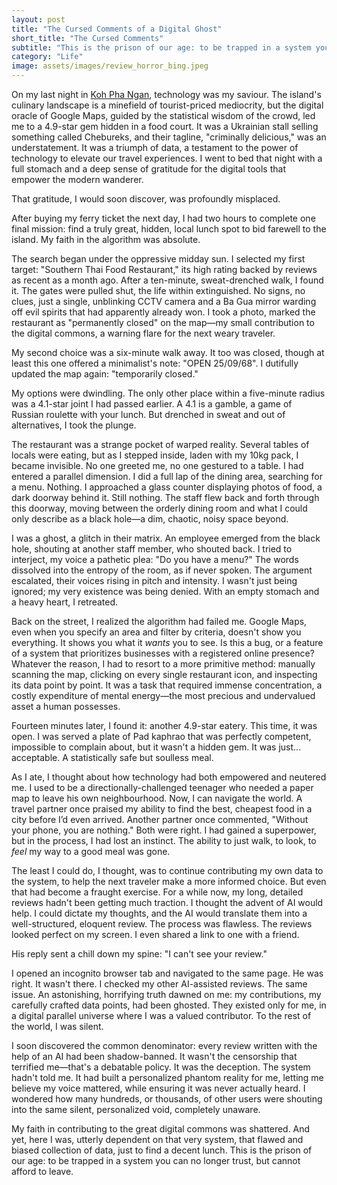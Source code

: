 ```yaml
---
layout: post
title: "The Cursed Comments of a Digital Ghost"
short_title: "The Cursed Comments"
subtitle: "This is the prison of our age: to be trapped in a system you can no longer trust, but cannot afford to leave."
category: "Life"
image: assets/images/review_horror_bing.jpeg
---
```


On my last night in [Koh Pha Ngan](https://sparktsang.github.io/life/2025/09/21/01-ghosts-of-connection.html), technology was my saviour. The island's culinary landscape is a minefield of tourist-priced mediocrity, but the digital oracle of Google Maps, guided by the statistical wisdom of the crowd, led me to a 4.9-star gem hidden in a food court. It was a Ukrainian stall selling something called Chebureks, and their tagline, "criminally delicious," was an understatement. It was a triumph of data, a testament to the power of technology to elevate our travel experiences. I went to bed that night with a full stomach and a deep sense of gratitude for the digital tools that empower the modern wanderer.

That gratitude, I would soon discover, was profoundly misplaced.

After buying my ferry ticket the next day, I had two hours to complete one final mission: find a truly great, hidden, local lunch spot to bid farewell to the island. My faith in the algorithm was absolute.

The search began under the oppressive midday sun. I selected my first target: "Southern Thai Food Restaurant," its high rating backed by reviews as recent as a month ago. After a ten-minute, sweat-drenched walk, I found it. The gates were pulled shut, the life within extinguished. No signs, no clues, just a single, unblinking CCTV camera and a Ba Gua mirror warding off evil spirits that had apparently already won. I took a photo, marked the restaurant as "permanently closed" on the map—my small contribution to the digital commons, a warning flare for the next weary traveler.

My second choice was a six-minute walk away. It too was closed, though at least this one offered a minimalist's note: "OPEN 25/09/68". I dutifully updated the map again: "temporarily closed."

My options were dwindling. The only other place within a five-minute radius was a 4.1-star joint I had passed earlier. A 4.1 is a gamble, a game of Russian roulette with your lunch. But drenched in sweat and out of alternatives, I took the plunge.

The restaurant was a strange pocket of warped reality. Several tables of locals were eating, but as I stepped inside, laden with my 10kg pack, I became invisible. No one greeted me, no one gestured to a table. I had entered a parallel dimension. I did a full lap of the dining area, searching for a menu. Nothing. I approached a glass counter displaying photos of food, a dark doorway behind it. Still nothing. The staff flew back and forth through this doorway, moving between the orderly dining room and what I could only describe as a black hole—a dim, chaotic, noisy space beyond.

I was a ghost, a glitch in their matrix. An employee emerged from the black hole, shouting at another staff member, who shouted back. I tried to interject, my voice a pathetic plea: "Do you have a menu?" The words dissolved into the entropy of the room, as if never spoken. The argument escalated, their voices rising in pitch and intensity. I wasn't just being ignored; my very existence was being denied. With an empty stomach and a heavy heart, I retreated.

Back on the street, I realized the algorithm had failed me. Google Maps, even when you specify an area and filter by criteria, doesn't show you everything. It shows you what it *wants* you to see. Is this a bug, or a feature of a system that prioritizes businesses with a registered online presence? Whatever the reason, I had to resort to a more primitive method: manually scanning the map, clicking on every single restaurant icon, and inspecting its data point by point. It was a task that required immense concentration, a costly expenditure of mental energy—the most precious and undervalued asset a human possesses.

Fourteen minutes later, I found it: another 4.9-star eatery. This time, it was open. I was served a plate of Pad kaphrao that was perfectly competent, impossible to complain about, but it wasn't a hidden gem. It was just... acceptable. A statistically safe but soulless meal.

As I ate, I thought about how technology had both empowered and neutered me. I used to be a directionally-challenged teenager who needed a paper map to leave his own neighbourhood. Now, I can navigate the world. A travel partner once praised my ability to find the best, cheapest food in a city before I’d even arrived. Another partner once commented, "Without your phone, you are nothing." Both were right. I had gained a superpower, but in the process, I had lost an instinct. The ability to just walk, to look, to *feel* my way to a good meal was gone.

The least I could do, I thought, was to continue contributing my own data to the system, to help the next traveler make a more informed choice. But even that had become a fraught exercise. For a while now, my long, detailed reviews hadn't been getting much traction. I thought the advent of AI would help. I could dictate my thoughts, and the AI would translate them into a well-structured, eloquent review. The process was flawless. The reviews looked perfect on my screen. I even shared a link to one with a friend.

His reply sent a chill down my spine: "I can't see your review."

I opened an incognito browser tab and navigated to the same page. He was right. It wasn't there. I checked my other AI-assisted reviews. The same issue. An astonishing, horrifying truth dawned on me: my contributions, my carefully crafted data points, had been ghosted. They existed only for me, in a digital parallel universe where I was a valued contributor. To the rest of the world, I was silent.

I soon discovered the common denominator: every review written with the help of an AI had been shadow-banned. It wasn't the censorship that terrified me—that's a debatable policy. It was the deception. The system hadn't told me. It had built a personalized phantom reality for me, letting me believe my voice mattered, while ensuring it was never actually heard. I wondered how many hundreds, or thousands, of other users were shouting into the same silent, personalized void, completely unaware.

My faith in contributing to the great digital commons was shattered. And yet, here I was, utterly dependent on that very system, that flawed and biased collection of data, just to find a decent lunch. This is the prison of our age: to be trapped in a system you can no longer trust, but cannot afford to leave.
